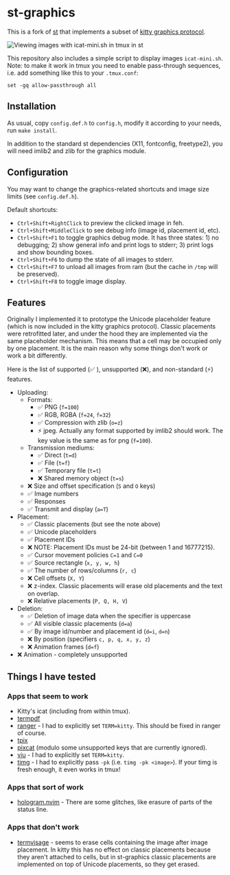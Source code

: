 # st-graphics

This is a fork of [st](https://st.suckless.org/) that implements a subset of
[kitty graphics protocol](https://sw.kovidgoyal.net/kitty/graphics-protocol/).

![Viewing images with icat-mini.sh in tmux in st](https://github.com/sergei-grechanik/st-graphics/assets/1084979/54a639ec-afea-45d8-ac18-4f26844e6678)

This repository also includes a simple script to display images `icat-mini.sh`.
Note: to make it work in tmux you need to enable pass-through sequences, i.e.
add something like this to your `.tmux.conf`:

    set -gq allow-passthrough all

## Installation

As usual, copy `config.def.h` to `config.h`, modify it according to your needs,
run `make install`.

In addition to the standard st dependencies (X11, fontconfig, freetype2),
you will need imlib2 and zlib for the graphics module.

## Configuration

You may want to change the graphics-related shortcuts and image size limits (see
`config.def.h`).

Default shortcuts:
- `Ctrl+Shift+RightClick` to preview the clicked image in feh.
- `Ctrl+Shift+MiddleClick` to see debug info (image id, placement id, etc).
- `Ctrl+Shift+F1` to toggle graphics debug mode. It has three states: 1) no
  debugging; 2) show general info and print logs to stderr; 3) print logs and
  show bounding boxes.
- `Ctrl+Shift+F6` to dump the state of all images to stderr.
- `Ctrl+Shift+F7` to unload all images from ram (but the cache in `/tmp` will be
  preserved).
- `Ctrl+Shift+F8` to toggle image display.

## Features

Originally I implemented it to prototype the Unicode placeholder feature (which
is now included in the kitty graphics protocol). Classic placements were
retrofitted later, and under the hood they are implemented via the same
placeholder mechanism. This means that a cell may be occupied only by one
placement.  It is the main reason why some things don't work or work a bit
differently.

Here is the list of supported (✅ ), unsupported (❌), and non-standard (⚡)
features.

- Uploading:
    - Formats:
        - ✅ PNG (`f=100`)
        - ✅ RGB, RGBA (`f=24`, `f=32`)
        - ✅ Compression with zlib (`o=z`)
        - ⚡ jpeg. Actually any format supported by imlib2 should work. The key
          value is the same as for png (`f=100`).
    - Transmission mediums:
        - ✅ Direct (`t=d`)
        - ✅ File (`t=f`)
        - ✅ Temporary file (`t=t`)
        - ❌ Shared memory object (`t=s`)
    - ❌ Size and offset specification (`S` and `O` keys)
    - ✅ Image numbers
    - ✅ Responses
    - ✅ Transmit and display (`a=T`)
- Placement:
    - ✅ Classic placements (but see the note above)
    - ✅ Unicode placeholders
    - ✅ Placement IDs
    - ❌ NOTE: Placement IDs must be 24-bit (between 1 and 16777215).
    - ✅ Cursor movement policies `C=1` and `C=0`
    - ✅ Source rectangle (`x, y, w, h`)
    - ✅ The number of rows/columns (`r, c`)
    - ❌ Cell offsets (`X, Y`)
    - ❌ z-index. Classic placements will erase old placements and the text on
      overlap.
    - ❌ Relative placements (`P, Q, H, V`)
- Deletion:
    - ✅ Deletion of image data when the specifier is uppercase
    - ✅ All visible classic placements (`d=a`)
    - ✅ By image id/number and placement id (`d=i`, `d=n`)
    - ❌ By position (specifiers `c, p, q, x, y, z`)
    - ❌ Animation frames (`d=f`)
- ❌ Animation - completely unsupported

## Things I have tested

### Apps that seem to work
- Kitty's icat (including from within tmux).
- [termpdf](https://github.com/dsanson/termpdf.py)
- [ranger](https://github.com/ranger/ranger) - I had to explicitly set
  `TERM=kitty`. This should be fixed in ranger of course.
- [tpix](https://github.com/jesvedberg/tpix)
- [pixcat](https://github.com/mirukana/pixcat) (modulo some unsupported keys
  that are currently ignored).
- [viu](https://github.com/atanunq/viu) - I had to explicitly set
  `TERM=kitty`.
- [timg](https://github.com/hzeller/timg) - I had to explicitly pass `-pk`
  (i.e. `timg -pk <image>`). If your timg is fresh enough, it even works in
  tmux!

### Apps that sort of work
- [hologram.nvim](https://github.com/edluffy/hologram.nvim) - There are some
  glitches, like erasure of parts of the status line.

### Apps that don't work
- [termvisage](https://github.com/AnonymouX47/termvisage) - seems to erase
  cells containing the image after image placement. In kitty this has no effect
  on classic placements because they aren't attached to cells, but in
  st-graphics classic placements are implemented on top of Unicode placements,
  so they get erased.
